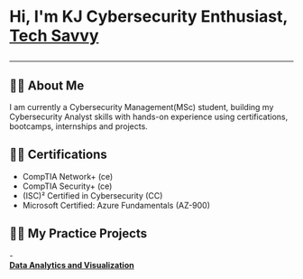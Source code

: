 <h1>Hi, I'm KJ Cybersecurity Enthusiast</a>, <a href="https://www.linkedin.com/in/afrane-k-mensah-22011792/">Tech Savvy</a>

- - - - - - - - - -   
<h2>👨‍💻 About Me </h2>
I am currently a Cybersecurity Management(MSc) student, building my Cybersecurity Analyst skills with hands-on experience using certifications, bootcamps, internships and projects.
  
<h2>👨‍💻 Certifications </h2>
  
- CompTIA Network+ (ce) 
- CompTIA Security+ (ce) 
- (ISC)² Certified in Cybersecurity (CC)
- Microsoft Certified: Azure Fundamentals (AZ-900)
  
<h2>👨‍💻 My Practice Projects </h2>
- <br/><a href="[https://github.com/kyereafrane](https://github.com/kyereafrane/Data_Analytics_Visualisation)https://github.com/kyereafrane/Data_Analytics_Visualisation"><b>Data Analytics and Visualization </b>


